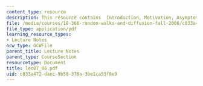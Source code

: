 ```yaml
---
content_type: resource
description: This resource contains  Introduction, Motivation, Asymptotic Analysis.
file: /media/courses/18-366-random-walks-and-diffusion-fall-2006/c833a472daec9b58378a3be1ca53f8e9_lec07_06.pdf
file_type: application/pdf
learning_resource_types:
- Lecture Notes
ocw_type: OCWFile
parent_title: Lecture Notes
parent_type: CourseSection
resourcetype: Document
title: lec07_06.pdf
uid: c833a472-daec-9b58-378a-3be1ca53f8e9
---
```

